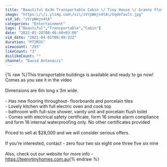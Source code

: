 ```yaml
---
title: "Beautiful 6x3m Transportable Cabin \/ Tiny House \/ Granny Flat \/ Donga"
image: "https:\/\/i.ytimg.com\/vi\/zVrpWmjn4tA\/hqdefault.jpg"
vid_id: "zVrpWmjn4tA"
categories: "Entertainment"
tags: ["Beautiful","Transportable","Cabin"]
date: "2022-01-24T08:46:40+03:00"
vid_date: "2021-04-01T08:49:32Z"
duration: "PT2M3S"
viewcount: "295"
likeCount: "3"
dislikeCount: ""
channel: "David Antonacci"
---
```

{% raw %}This transportable buildings is available and ready to go now!<br /> Comes as you see it in the video <br /><br />Dimensions are 6m long x 3m wide. <br /><br />- Has new flooring throughout- floorboards and porcelain tiles<br />- Lovely kitchen with full electric oven and cook top<br />- bathroom with full-size shower, vanity unit and porcelain flush toilet<br />- Comes with electrical safety certificate, form 16 smoke alarm compliance and form 16 internal waterproofing only. No other certificates provided<br /><br />Priced to sell at $28,000 and we will consider serious offers. <br /><br />If you’re interested, contact - zero four two six eight one three five six nine <br /><br />Also, check out our website for more info - <a rel="nofollow" target="blank" href="https://teenytinyhomes.com.au">https://teenytinyhomes.com.au</a>{% endraw %}
